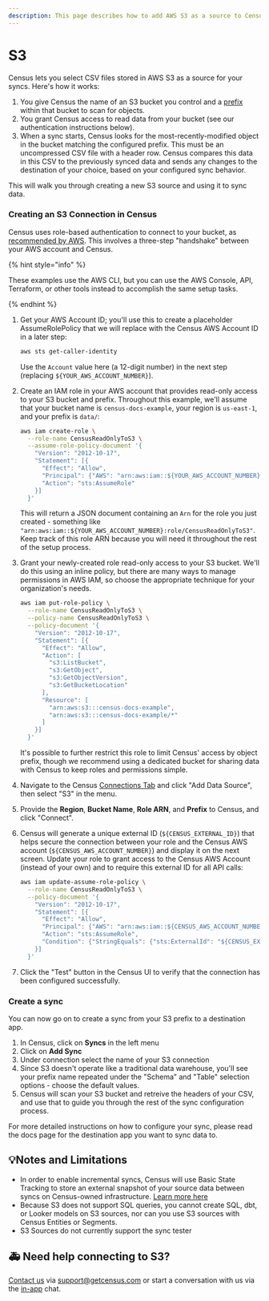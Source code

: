 ```yaml
---
description: This page describes how to add AWS S3 as a source to Census.
---
```


# S3

Census lets you select CSV files stored in AWS S3 as a source for your syncs. Here's how it works:

1. You give Census the name of an S3 bucket you control and a
   [prefix](https://docs.aws.amazon.com/AmazonS3/latest/userguide/using-prefixes.html)
   within that bucket to scan for objects.
2. You grant Census access to read data from your bucket (see our authentication
   instructions below).
3. When a sync starts, Census looks for the most-recently-modified object in the
   bucket matching the configured prefix. This must be an uncompressed CSV file
   with a header row. Census compares this data in this CSV to the previously
   synced data and sends any changes to the destination of your choice, based on
   your configured sync behavior.
   
This will walk you through creating a new S3 source and using it to sync data.

### Creating an S3 Connection in Census

Census uses role-based authentication to connect to your bucket, as [recommended
by
AWS](https://docs.aws.amazon.com/IAM/latest/UserGuide/id_roles_common-scenarios_third-party.html).
This involves a three-step "handshake" between your AWS account and Census.

{% hint style="info" %}

These examples use the AWS CLI, but you can use the AWS Console, API, Terraform,
or other tools instead to accomplish the same setup tasks.

{% endhint %}

1. Get your AWS Account ID; you'll use this to create a placeholder
   AssumeRolePolicy that we will replace with the Census AWS Account ID in a
   later step:

   ```sh
   aws sts get-caller-identity
   ```

   Use the `Account` value here (a 12-digit number) in the next step (replacing
   `${YOUR_AWS_ACCOUNT_NUMBER}`).

2. Create an IAM role in your AWS account that provides read-only access to your
   S3 bucket and prefix. Throughout this example, we'll assume that your bucket
   name is `census-docs-example`, your region is `us-east-1`, and your prefix is
   `data/`:
   
   ```sh
   aws iam create-role \
     --role-name CensusReadOnlyToS3 \
     --assume-role-policy-document '{
       "Version": "2012-10-17",
       "Statement": [{
         "Effect": "Allow",
         "Principal": {"AWS": "arn:aws:iam::${YOUR_AWS_ACCOUNT_NUMBER}:root"},
         "Action": "sts:AssumeRole"
       }]
     }'
   ```
   
   This will return a JSON document containing an `Arn` for the role you just
   created - something like
   `"arn:aws:iam::${YOUR_AWS_ACCOUNT_NUMBER}:role/CensusReadOnlyToS3"`. Keep
   track of this role ARN because you will need it throughout the rest of the
   setup process.
   
3. Grant your newly-created role read-only access to your S3 bucket. We'll do
   this using an inline policy, but there are many ways to manage permissions in
   AWS IAM, so choose the appropriate technique for your organization's needs.
   
   ```sh
   aws iam put-role-policy \
     --role-name CensusReadOnlyToS3 \
     --policy-name CensusReadOnlyToS3 \
     --policy-document '{
       "Version": "2012-10-17",
       "Statement": [{
         "Effect": "Allow",
         "Action": [
           "s3:ListBucket",
           "s3:GetObject",
           "s3:GetObjectVersion",
           "s3:GetBucketLocation"
         ],
         "Resource": [
           "arn:aws:s3:::census-docs-example",
           "arn:aws:s3:::census-docs-example/*"
         ]
       }]
     }'
   ```

   It's possible to further restrict this role to limit Census' access by object
   prefix, though we recommend using a dedicated bucket for sharing data with
   Census to keep roles and permissions simple.

4. Navigate to the Census [Connections
   Tab](https://app.getcensus.com/connections) and click "Add Data Source", then
   select "S3" in the menu.

5. Provide the **Region**, **Bucket Name**, **Role ARN**, and **Prefix** to
   Census, and click "Connect".
   
6. Census will generate a unique external ID (`${CENSUS_EXTERNAL_ID}`) that helps
   secure the connection between your role and the Census AWS account
   (`${CENSUS_AWS_ACCOUNT_NUMBER}`) and display it on the next screen. Update your
   role to grant access to the Census AWS Account (instead of your own) and to
   require this external ID for all API calls:
   
   ```sh
   aws iam update-assume-role-policy \
     --role-name CensusReadOnlyToS3 \
     --policy-document '{
       "Version": "2012-10-17",
       "Statement": [{
         "Effect": "Allow",
         "Principal": {"AWS": "arn:aws:iam::${CENSUS_AWS_ACCOUNT_NUMBER}:root"},
         "Action": "sts:AssumeRole",
         "Condition": {"StringEquals": {"sts:ExternalId": "${CENSUS_EXTERNAL_ID}"}}
       }]
     }'
   ```

7. Click the "Test" button in the Census UI to verify that the connection has
   been configured successfully.

### Create a sync

You can now go on to create a sync from your S3 prefix to a destination app.

1. In Census, click on **Syncs** in the left menu
2. Click on **Add Sync**
3. Under connection select the name of your S3 connection
4. Since S3 doesn't operate like a traditional data warehouse, you'll see your
   prefix name repeated under the "Schema" and "Table" selection options -
   choose the default values.
5. Census will scan your S3 bucket and retreive the headers of your CSV, and use
   that to guide you through the rest of the sync configuration process.

For more detailed instructions on how to configure your sync, please read the
docs page for the destination app you want to sync data to.

## 💡Notes and Limitations

* In order to enable incremental syncs, Census will use Basic State Tracking to
  store an external snapshot of your source data between syncs on Census-owned
  infrastructure. [Learn more
  here](../basics/security-and-privacy#exceptions-to-censuss-temporary-data-storage-policy)
* Because S3 does not support SQL queries, you cannot create SQL, dbt, or Looker
  models on S3 sources, nor can you use S3 sources with Census Entities or
  Segments.
* S3 Sources do not currently support the sync tester

## 🚑 Need help connecting to S3?

[Contact us](mailto:support@getcensus.com) via support@getcensus.com or start a
conversation with us via the [in-app](https://app.getcensus.com) chat.

